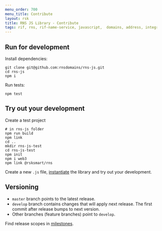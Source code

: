 ```yaml
---
menu_order: 700
menu_title: Contribute
layout: rsk
title: RNS JS Library - Contribute
tags: rif, rns, rif-name-service, javascript,  domains, address, integrate, resolver, node, sdk, libraries, infrastructure, protocols, mvp, design, rbtc, defi, decentralized, quick-start, guides, tutorial, networks, dapps, tools, rootstock, rsk, ethereum, smart-contracts, install, get-started, how-to, mainnet, testnet, contracts, wallets, web3, crypto
---
```


## Run for development

Install dependencies:

```
git clone git@github.com:rnsdomains/rns-js.git
cd rns-js
npm i
```

Run tests:

```
npm test
```

## Try out your development

Create a test project

```
# in rns-js folder
npm run build
npm link
cd ..
mkdir rns-js-test
cd rns-js-test
npm init
npm i web3
npm link @rsksmart/rns
```

Create a new `.js` file, [instantiate](/rif/rns/libs/javascript/RNS-instance) the library and try out your development.

## Versioning

- `master` branch points to the latest release.
- `develop` branch contains changes that will apply next release. The first commit after release bumps to next version.
- Other branches (feature branches) point to `develop`.

Find release scopes in [milestones](https://github.com/rnsdomains/rns-js/milestones).
